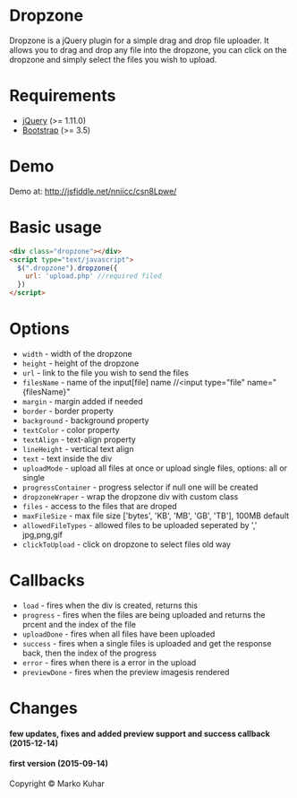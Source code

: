 Dropzone
==========

Dropzone is a jQuery plugin for a simple drag and drop file uploader. It allows you to drag and drop any file into the dropzone, you can click on the dropzone and simply select the files you wish to upload.

Requirements
==========

* [jQuery](http://jquery.com) (>= 1.11.0)
* [Bootstrap](http://getbootstrap.com/) (>= 3.5)

Demo
==========
  Demo at: http://jsfiddle.net/nniicc/csn8Lpwe/


Basic usage
==========

```html
<div class="dropzone"></div>
<script type="text/javascript">
  $(".dropzone").dropzone({
    url: 'upload.php' //required filed
  })
</script>
```

Options
==========
- `width` - width of the dropzone
- `height` - height of the dropzone
- `url` - link to the file you wish to send the files
- `filesName` - name of the input[file] name //<input type="file" name="{filesName}"
- `margin` - margin added if needed
- `border` - border property
- `background` - background property
- `textColor` - color property
- `textAlign` - text-align property
- `lineHeight` - vertical text align
- `text` - text inside the div
- `uploadMode` - upload all files at once or upload single files, options: all or single
- `progressContainer` - progress selector if null one will be created
- `dropzoneWraper` - wrap the dropzone div with custom class
- `files` - access to the files that are droped
- `maxFileSize` - max file size ['bytes', 'KB', 'MB', 'GB', 'TB'], 100MB default
- `allowedFileTypes` - allowed files to be uploaded seperated by ',' jpg,png,gif
- `clickToUpload` - click on dropzone to select files old way

Callbacks
==========
- `load` - fires when the div is created, returns this
- `progress` - fires when the files are being uploaded and returns the prcent and the index of the file
- `uploadDone` - fires when all files have been uploaded
- `success` - fires when a single files is uploaded and get the response back, then the index of the progress
- `error` - fires when there is a error in the upload
- `previewDone` - fires when the preview imagesis rendered


Changes
==========
#### few updates, fixes and added preview support and success callback (2015-12-14)
#### first version (2015-09-14)


Copyright © Marko Kuhar
